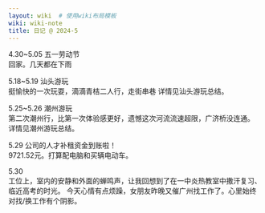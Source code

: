 ```yaml
---
layout: wiki  # 使用wiki布局模板
wiki: wiki-note
title: 日记 @ 2024-5
---
```


4.30~5.05 五一劳动节  
回家。几天都在下雨

5.18~5.19 汕头游玩  
挺愉快的一次玩耍，滴滴青桔二人行，走街串巷
详情见汕头游玩总结。

5.25~5.26 潮州游玩  
第二次潮州行，比第一次体验感更好，遗憾这次河流流速超限，广济桥没连通。
详情见潮州游玩总结。

5.29 公司的人才补租资金到账啦！  
9721.52元。打算配电脑和买辆电动车。

5.30   
工位上，室内的安静和外面的蝉鸣声，让我回想到了在一中炎热教室中撒汗复习、临近高考的时光。
今天心情有点烦躁，女朋友昨晚又催广州找工作了。心里始终对找/换工作有个阴影。